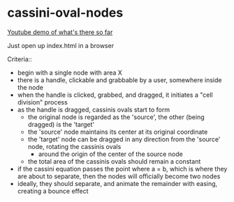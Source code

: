 # cassini-oval-nodes

[Youtube demo of what's there so far](https://youtu.be/CIic4o0fp44)

Just open up index.html in a browser

Criteria::
- begin with a single node with area X
- there is a handle, clickable and grabbable by a user, somewhere inside the node
- when the handle is clicked, grabbed, and dragged, it initiates a "cell division" process
- as the handle is dragged, cassinis ovals start to form
    - the original node is regarded as the 'source', the other (being dragged) is the 'target'
    - the 'source' node maintains its center at its original coordinate
    - the 'target' node can be dragged in any direction from the 'source' node, rotating the cassinis ovals
        - around the origin of the center of the source node
    - the total area of the cassinis ovals should remain a constant
- if the cassini equation passes the point where a = b, which is where they are about to separate, then 
  the nodes will officially become two nodes
- ideally, they should separate, and animate the remainder with easing, creating a bounce effect